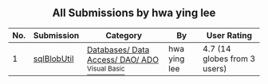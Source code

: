 ﻿<div align="center">

## All Submissions by hwa ying lee

</div>

No.  | Submission | Category | By   | User Rating
---- | ---------- | -------- | ---- | -----------
1 | [sqlBlobUtil<br />](https://github.com/Planet-Source-Code/hwa-ying-lee-sqlblobutil__1-39449) | [Databases/ Data Access/ DAO/ ADO<br /><sup>Visual Basic</sup>](../ByCategory/databases-data-access-dao-ado__1-6.md) | hwa ying lee | 4.7 (14 globes from 3 users)
